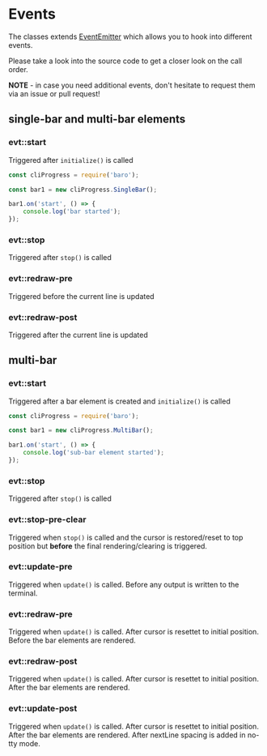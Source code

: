 Events
======================================

The classes extends [EventEmitter](https://nodejs.org/api/events.html) which allows you to hook into different events.

Please take a look into the source code to get a closer look on the call order.

**NOTE** - in case you need additional events, don't hesitate to request them via an issue or pull request!

single-bar and multi-bar elements
--------------------------------------

### evt::start ###

Triggered after `initialize()` is called

```js
const cliProgress = require('baro');

const bar1 = new cliProgress.SingleBar();

bar1.on('start', () => {
    console.log('bar started');
});
```

### evt::stop ###

Triggered after `stop()` is called

### evt::redraw-pre ###

Triggered before the current line is updated

### evt::redraw-post ###

Triggered after the current line is updated

multi-bar
--------------------------------------

### evt::start ###

Triggered after a bar element is created and `initialize()` is called

```js
const cliProgress = require('baro');

const bar1 = new cliProgress.MultiBar();

bar1.on('start', () => {
    console.log('sub-bar element started');
});
```

### evt::stop ###

Triggered after `stop()` is called

### evt::stop-pre-clear ###

Triggered when `stop()` is called and the cursor is restored/reset to top position but **before** the final rendering/clearing is triggered.

### evt::update-pre ###

Triggered when `update()` is called.
Before any output is written to the terminal.

### evt::redraw-pre ###

Triggered when `update()` is called.
After cursor is resettet to initial position. Before the bar elements are rendered.

### evt::redraw-post ###

Triggered when `update()` is called.
After cursor is resettet to initial position. After the bar elements are rendered.

### evt::update-post ###

Triggered when `update()` is called.
After cursor is resettet to initial position. After the bar elements are rendered. After nextLine spacing is added in no-tty mode.